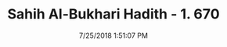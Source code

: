 ---
title        : "Sahih Al-Bukhari Hadith - 1. 670"
date         : 7/25/2018 1:51:07 PM
draft        : false
type         : "hadith"
layout       : "hadith"
BookCode     : "SHB"
VolumeNumber : "1"
HadithNumber : "670"
categories  :  ["Adhan-Shortening the Qiyam standing in prayer."]
tags  :  ["Abu Masud"]
---